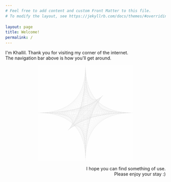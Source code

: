```yaml
---
# Feel free to add content and custom Front Matter to this file.
# To modify the layout, see https://jekyllrb.com/docs/themes/#overriding-theme-defaults

layout: page
title: Welcome!
permalink: /
---
```


<p>I'm Khallil. Thank you for visiting my corner of the internet.<br>The navigation bar above is how you'll get around.</p>

<div align="center">
    <!-- <a href="/secret/"> -->
    <img class="svg" src="/assets/images/logo.svg" style="opacity: 0.6; height: 300px"/>
    <!-- </a> -->
</div>
<p style="text-align: right;">I hope you can find something of use.<br>Please enjoy your stay :)</p>